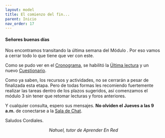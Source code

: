 ```yaml
---
layout: model
title: El comienzo del fin...
parent: Inicio
nav_order: 17
---
```


<h4>Señores buenas días</h4>
<p>Nos encontramos transitando la última semana del Módulo <b></b>. Por eso vamos a cerrar todo lo que tiene que ver con este.</p>
<p>Como se pudo ver en el <a href="" target="_blank" rel="noreferrer noopener">Cronograma</a>, se habilitó la <a href="" target="_blank" rel="noreferrer noopener">Última lectura</a> y un nuevo <a href="" target="_blank" rel="noreferrer noopener">Cuestionario</a>.</p>
<p>Como ya saben,  los recursos y actividades, no se cerrarán a pesar de finalizada esta etapa. Pero de todas formas les recomiendo fuertemente  realizar las tareas dentro de los plazos sugeridos, así comenzamos el módulo 3 sin tener que retomar lecturas y foros anteriores.<p>
<p>Y cualquier consulta, espero sus mensajes. <b>No olviden el Jueves a las 9 a.m.</b> de conectarse a la <a href="" target="_blank" rel="noreferrer noopener">Sala de Chat</a>.</p>
<p>Saludos Cordiales.</p>
<p style="text-align:center;"><i>Nahuel, tutor de Aprender En Red</i></p>
